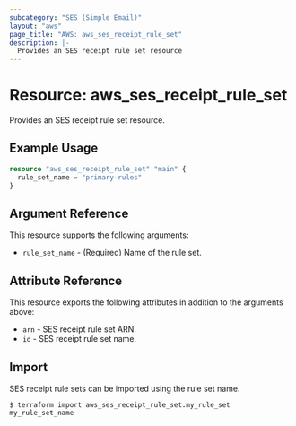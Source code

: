 ```yaml
---
subcategory: "SES (Simple Email)"
layout: "aws"
page_title: "AWS: aws_ses_receipt_rule_set"
description: |-
  Provides an SES receipt rule set resource
---
```


# Resource: aws_ses_receipt_rule_set

Provides an SES receipt rule set resource.

## Example Usage

```terraform
resource "aws_ses_receipt_rule_set" "main" {
  rule_set_name = "primary-rules"
}
```

## Argument Reference

This resource supports the following arguments:

* `rule_set_name` - (Required) Name of the rule set.

## Attribute Reference

This resource exports the following attributes in addition to the arguments above:

* `arn` - SES receipt rule set ARN.
* `id` - SES receipt rule set name.

## Import

SES receipt rule sets can be imported using the rule set name.

```
$ terraform import aws_ses_receipt_rule_set.my_rule_set my_rule_set_name
```

